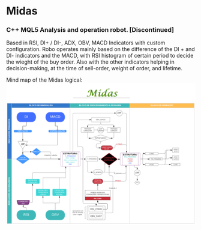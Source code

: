 # Midas
### C++ MQL5 Analysis and operation robot. [Discontinued]
Based in RSI, DI+ / DI-, ADX, OBV, MACD Indicators with custom configuration.
Robo operates mainly based on the difference of the DI + and DI- indicators and the MACD, with RSI histogram of certain period to decide the wieght of the buy order. Also with the other indicators helping in decision-making, at the time of sell-order, weight of order, and lifetime.

Mind map of the Midas logical:
![alt text](https://raw.githubusercontent.com/le0nard01/Midas/main/midas.png)